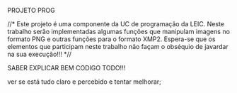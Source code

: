 PROJETO PROG

//*
Este projeto é uma componente da UC de programação da LEIC. Neste trabalho serão implementadas algumas funções que manipulam imagens no formato PNG
e outras funções para o formato XMP2.
Espera-se que os elementos que participam neste trabalho não façam o obséquio de javardar na sua execução!!!
*//
  
SABER EXPLICAR BEM CODIGO TODO!!!

ver se está tudo claro e percebido e tentar melhorar;
